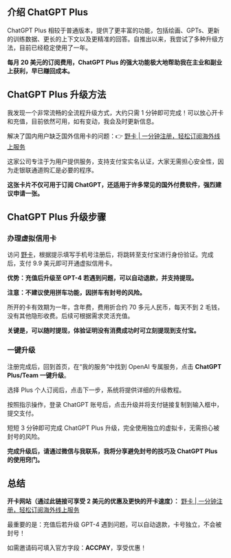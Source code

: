 ## 介绍 ChatGPT Plus

ChatGPT Plus 相较于普通版本，提供了更丰富的功能，包括绘画、GPTs、更新的训练数据、更长的上下文以及更精准的回答。自推出以来，我尝试了多种升级方法，目前已经稳定使用了一年。

**每月 20 美元的订阅费用，ChatGPT Plus 的强大功能极大地帮助我在主业和副业上获利，早已赚回成本。**

## ChatGPT Plus 升级方法

我发现一个非常流畅的全流程升级方式，大约只需 1 分钟即可完成！可以放心开卡和充值，目前依然可用，如有变动，我会及时更新信息。

解决了国内用户缺乏国外信用卡的问题：👉 [野卡 | 一分钟注册，轻松订阅海外线上服务](https://bit.ly/bewildcard)

这家公司专注于为用户提供服务，支持支付宝实名认证，大家无需担心安全性，因为走银联通道购汇是必要的程序。

**这张卡片不仅可用于订阅 ChatGPT，还适用于许多常见的国外付费软件，强烈建议申请一张。**

## ChatGPT Plus 升级步骤

### 办理虚拟信用卡

访问 [野卡](https://bit.ly/bewildcard)，根据提示填写手机号注册后，将跳转至支付宝进行身份验证。完成后，支付 9.9 美元即可开通虚拟信用卡。

**优势：充值后升级至 GPT-4 若遇到问题，可以自动退款，并支持提现。**

**注意：不建议使用拼车功能，因拼车有封号的风险。**

所开的卡有效期为一年，含年费，费用折合约 70 多元人民币，每天不到 2 毛钱，没有其他隐形收费。后续可根据需求灵活充值。

**关键是，可以随时提现，体验证明没有消费成功时可立刻提现到支付宝。**

### 一键升级

注册完成后，回到首页，在“我的服务”中找到 OpenAI 专属服务，点击 **ChatGPT Plus/Team 一键升级**。

选择 Plus 个人订阅后，点击下一步，系统将提供详细的升级教程。

按照指示操作，登录 ChatGPT 账号后，点击升级并将支付链接复制到输入框中，提交支付。

短短 3 分钟即可完成 ChatGPT Plus 升级，完全使用独立的虚拟卡，无需担心被封号的风险。

**完成升级后，请通过微信与我联系，我将分享避免封号的技巧及 ChatGPT Plus 的使用窍门。**

## 总结

**开卡网站（通过此链接可享受 2 美元的优惠及更快的开卡速度）：** [野卡 | 一分钟注册，轻松订阅海外线上服务](https://bit.ly/bewildcard)

最重要的是：充值后若升级 GPT-4 遇到问题，可以自动退款，卡号独立，不会被封号！

如需邀请码可填入官方字段：**ACCPAY**，享受优惠！